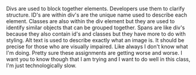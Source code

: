 Divs are used to block together elements. Developers use them to clarify structure. ID's are within div's are the unique name used to describe each element. Classes are also within the div element but they are used to identify similar objects that can be grouped together. Spans are like div's because they also contain id's and classes but they have more to do with styling.
Alt text is used to describe exactly what an image is. It should be precise for those who are visually impaired.
Like always I don't know what I'm doing. Pretty sure these assignments are getting worse and worse. I want you to know though that I am trying and I want to do well in this class, I'm just technologically slow. 
